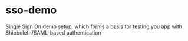 # sso-demo
Single Sign On demo setup, which forms a basis for testing you app with Shibboleth/SAML-based authentication
